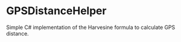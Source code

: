 GPSDistanceHelper
=================

Simple C# implementation of the Harvesine formula to calculate GPS distance.